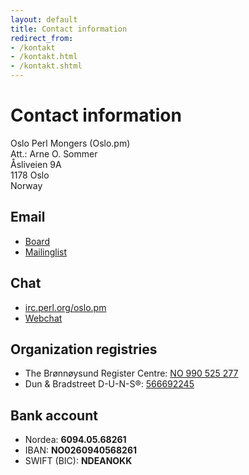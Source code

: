 ```yaml
---
layout: default
title: Contact information
redirect_from:
- /kontakt
- /kontakt.html
- /kontakt.shtml
---
```


# Contact information

Oslo Perl Mongers (Oslo.pm)
<br>Att.: Arne O. Sommer
<br>Åsliveien 9A
<br>1178 Oslo
<br>Norway

## Email

* [Board](mailto:styret@oslo.pm)
* [Mailinglist](http://mail.pm.org/mailman/listinfo/oslo)

## Chat

* [irc.perl.org/oslo.pm](irc://irc.perl.org/oslo.pm)
* [Webchat](http://mibbit.com/?channel=%23oslo.pm&server=irc.perl.org)

## Organization registries

* The Brønnøysund Register Centre: [NO 990 525 277](http://w2.brreg.no/enhet/sok/detalj.jsp?orgnr=990525277)
* Dun & Bradstreet D-U-N-S&reg;: [566692245](https://smallbusiness.dnb.com/ePlatform/servlet/IballValidationCmd?storeId=10001&searchPerform=true&catalogId=70001&productId=0&lookupType=AdvancedCompanySearch&searchType=DSF&skipIPValidation=YES&dunsNumber=566692245&dunsCountry=NO)

## Bank account

* Nordea: __6094.05.68261__
* IBAN: __NO0260940568261__
* SWIFT (BIC): __NDEANOKK__
